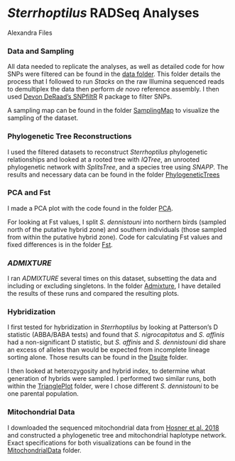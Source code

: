 *Sterrhoptilus* RADSeq Analyses
================
Alexandra Files

### Data and Sampling

All data needed to replicate the analyses, as well as detailed code for
how SNPs were filtered can be found in the [data folder](./Data). This
folder details the process that I followed to run *Stacks* on the raw
Illumina sequenced reads to demultiplex the data then perform *de novo*
reference assembly. I then used [Devon DeRaad’s
SNPfiltR](https://github.com/DevonDeRaad/SNPfiltR) R package to filter
SNPs.

A sampling map can be found in the folder [SamplingMap](./SamplingMap)
to visualize the sampling of the dataset.

### Phylogenetic Tree Reconstructions

I used the filtered datasets to reconstruct *Sterrhoptilus* phylogenetic
relationships and looked at a rooted tree with *IQTree*, an unrooted
phylogenetic network with *SplitsTree*, and a species tree using
*SNAPP*. The results and necessary data can be found in the folder
[PhylogeneticTrees](./PhylogeneticTrees)

### PCA and Fst

I made a PCA plot with the code found in the folder
[PCA](./PopulationStructure/PCA).

For looking at Fst values, I split *S. dennistouni* into northern birds
(sampled north of the putative hybrid zone) and southern individuals
(those sampled from within the putative hybrid zone). Code for
calculating Fst values and fixed differences is in the folder
[Fst](./PopulationStructure/Fst).

### *ADMIXTURE*

I ran *ADMIXTURE* several times on this dataset, subsetting the data and
including or excluding singletons. In the folder
[Admixture](./Admixture), I have detailed the results of these runs and
compared the resulting plots.

### Hybridization

I first tested for hybridization in *Sterrhoptilus* by looking at
Patterson’s D statistic (ABBA/BABA tests) and found that *S.
nigrocapitatus* and *S. affinis* had a non-significant D statistic, but
*S. affinis* and *S. dennistouni* did share an excess of alleles than
would be expected from incomplete lineage sorting alone. Those results
can be found in the [Dsuite](./Dsuite) folder.

I then looked at heterozygosity and hybrid index, to determine what
generation of hybrids were sampled. I performed two similar runs, both
within the [TrianglePlot](./TrianglePlot) folder, were I chose different
*S. dennistouni* to be one parental population.

### Mitochondrial Data

I downloaded the sequenced mitochondrial data from [Hosner et
al. 2018](https://doi.org/10.1007/s10592-018-1085-4) and constructed a
phylogenetic tree and mitochondrial haplotype network. Exact
specifications for both visualizations can be found in the
[MitochondrialData](./MitochondrialData) folder.
